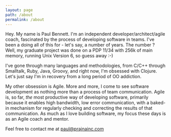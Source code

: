 ```yaml
---
layout: page
path: /about
permalink: /about
---
```

Hey. My name is Paul Bennett. I'm an independent developer/architect/agile coach, fascinated by the process of developing software in teams. 
I've been a doing all of this for - let's say, a number of years. The number ? Well, my graduate project was done on a PDP 11/34 with 
256k of main memory, running Unix Version 6, so guess away :-)

I've gone through many languages and methodologies, from C/C++ through Smalltalk, Ruby, Java, Groovy, and right now, I'm obsessed with Clojure. 
Let's just say I'm in recovery from a long period of OO addiction.

My other obsession is Agile. More and more, I come to see software development as nothing more than a process of team communication. 
Agile is, so far, *the* most productive way of developing software, primarily because it enables high bandwidth, low error communication, 
with a baked-in mechanism for 
regularly checking and correcting the results of that communication. As much as I love building software, my focus these days is as an Agile coach and mentor.

Feel free to contact me at <paul@prajnainc.com>
